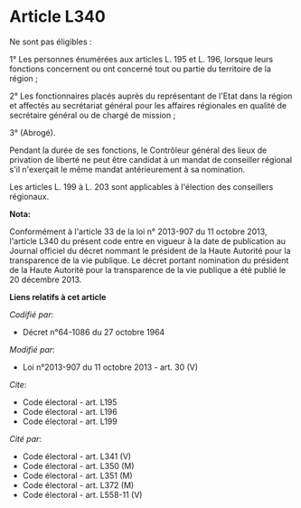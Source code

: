 # Article L340

Ne sont pas éligibles : 

1° Les personnes énumérées aux articles L. 195 et L. 196, lorsque leurs fonctions concernent ou ont concerné tout ou partie
du territoire de la région ; 

2° Les fonctionnaires placés auprès du représentant de l'Etat dans la région et affectés au secrétariat général pour les
affaires régionales en qualité de secrétaire général ou de chargé de mission ; 

3° (Abrogé).

Pendant la durée de ses fonctions, le Contrôleur général des lieux de privation de liberté ne peut être candidat à un mandat
de conseiller régional s'il n'exerçait le même mandat antérieurement à sa nomination. 

Les articles L. 199 à L. 203 sont applicables à l'élection des conseillers régionaux.

**Nota:**

Conformément à l'article 33 de la loi n° 2013-907 du 11 octobre 2013, l'article L340 du présent code entre en vigueur à la
date de publication au Journal officiel du décret nommant le président de la Haute Autorité pour la transparence de la vie
publique. Le décret portant nomination du président de la Haute Autorité pour la transparence de la vie publique a été publié
le 20 décembre 2013.

**Liens relatifs à cet article**

_Codifié par_:

  - Décret n°64-1086 du 27 octobre 1964

_Modifié par_:

  - Loi n°2013-907 du 11 octobre 2013 - art. 30 (V)

_Cite_:

  - Code électoral - art. L195
  - Code électoral - art. L196
  - Code électoral - art. L199

_Cité par_:

  - Code électoral - art. L341 (V)
  - Code électoral - art. L350 (M)
  - Code électoral - art. L351 (M)
  - Code électoral - art. L372 (M)
  - Code électoral - art. L558-11 (V)
